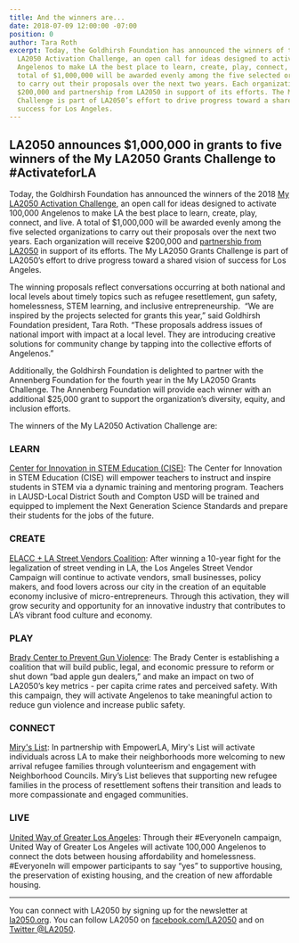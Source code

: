 ```yaml
---
title: And the winners are...
date: 2018-07-09 12:00:00 -07:00
position: 0
author: Tara Roth
excerpt: Today, the Goldhirsh Foundation has announced the winners of the 2018 My
  LA2050 Activation Challenge, an open call for ideas designed to activate 100,000
  Angelenos to make LA the best place to learn, create, play, connect, and live. A
  total of $1,000,000 will be awarded evenly among the five selected organizations
  to carry out their proposals over the next two years. Each organization will receive
  $200,000 and partnership from LA2050 in support of its efforts. The My LA2050 Grants
  Challenge is part of LA2050’s effort to drive progress toward a shared vision of
  success for Los Angeles.
---
```


## LA2050 announces $1,000,000 in grants to five winners of the My LA2050 Grants Challenge to #ActivateforLA

Today, the Goldhirsh Foundation has announced the winners of the 2018 [My LA2050 Activation Challenge](https://activation.la2050.org/), an open call for ideas designed to activate 100,000 Angelenos to make LA the best place to learn, create, play, connect, and live. A total of $1,000,000 will be awarded evenly among the five selected organizations to carry out their proposals over the next two years. Each organization will receive $200,000 and [partnership from LA2050](https://activation.la2050.org/about/#la2050-partnership) in support of its efforts. The My LA2050 Grants Challenge is part of LA2050’s effort to drive progress toward a shared vision of success for Los Angeles.

The winning proposals reflect conversations occurring at both national and local levels about timely topics such as refugee resettlement, gun safety, homelessness, STEM learning, and inclusive entrepreneurship.  “We are inspired by the projects selected for grants this year,” said Goldhirsh Foundation president, Tara Roth. “These proposals address issues of national import with impact at a local level. They are introducing creative solutions for community change by tapping into the collective efforts of Angelenos.”

Additionally, the Goldhirsh Foundation is delighted to partner with the Annenberg Foundation for the fourth year in the My LA2050 Grants Challenge. The Annenberg Foundation will provide each winner with an additional $25,000 grant to support the organization’s diversity, equity, and inclusion efforts.

The winners of the My LA2050 Activation Challenge are:

### LEARN

[Center for Innovation in STEM Education (CISE)](https://activation.la2050.org/learn/center-for-innovation-in-stem-education-cise/): The Center for Innovation in STEM Education (CISE) will empower teachers to instruct and inspire students in STEM via a dynamic training and mentoring program. Teachers in LAUSD\-Local District South and Compton USD will be trained and equipped to implement the Next Generation Science Standards and prepare their students for the jobs of the future.


### CREATE

[ELACC + LA Street Vendors Coalition](https://activation.la2050.org/create/east-la-community-corporation-elacc/): After winning a 10\-year fight for the legalization of street vending in LA, the Los Angeles Street Vendor Campaign will continue to activate vendors, small businesses, policy makers, and food lovers across our city in the creation of an equitable economy inclusive of micro\-entrepreneurs. Through this activation, they will grow security and opportunity for an innovative industry that contributes to LA’s vibrant food culture and economy.
    

### PLAY

[Brady Center to Prevent Gun Violence](https://activation.la2050.org/play/the-brady-center-to-prevent-gun-violence/): The Brady Center is establishing a coalition that will build public, legal, and economic pressure to reform or shut down “bad apple gun dealers,” and make an impact on two of LA2050’s key metrics \- per capita crime rates and perceived safety. With this campaign, they will activate Angelenos to take meaningful action to reduce gun violence and increase public safety.
    

### CONNECT

[Miry's List](https://activation.la2050.org/connect/mirys-list/): In partnership with EmpowerLA, Miry's List will activate individuals across LA to make their neighborhoods more welcoming to new arrival refugee families through volunteerism and engagement with Neighborhood Councils. Miry’s List believes that supporting new refugee families in the process of resettlement softens their transition and leads to more compassionate and engaged communities.
    

### LIVE

[United Way of Greater Los Angeles](https://activation.la2050.org/live/united-way-of-greater-los-angeles/): Through their #EveryoneIn campaign, United Way of Greater Los Angeles will activate 100,000 Angelenos to connect the dots between housing affordability and homelessness. #EveryoneIn will empower participants to say “yes” to supportive housing, the preservation of existing housing, and the creation of new affordable housing.
    

* * *

You can connect with LA2050 by signing up for the newsletter at [la2050.org](http://la2050.org). You can follow LA2050 on [facebook.com/LA2050](https://facebook.com/LA2050) and on [Twitter @LA2050](https://twitter.com/la2050).


